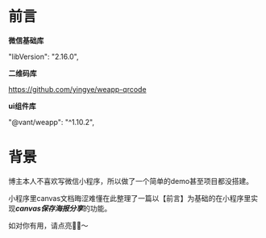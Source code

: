 <!--
 * @Author: lee
 * @Date: 2022-01-25 10:06:34
 * @LastEditTime: 2022-01-25 11:02:24
-->
# 前言
**微信基础库**

"libVersion": "2.16.0",

**二维码库**

https://github.com/yingye/weapp-qrcode

**ui组件库**

"@vant/weapp": "^1.10.2",

# 背景

博主本人不喜欢写微信小程序，所以做了一个简单的demo甚至项目都没搭建。

小程序里canvas文档晦涩难懂在此整理了一篇以【前言】为基础的在小程序里实现***canvas保存海报分享***的功能。

如对你有用，请点亮🌟🌟～

